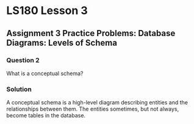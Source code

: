 # LS180 Lesson 3

## Assignment 3 Practice Problems: Database Diagrams: Levels of Schema

### Question 2

What is a conceptual schema?

### Solution

A conceptual schema is a high-level diagram describing entities and the
relationships between them. The entities sometimes, but not always, become
tables in the database.
